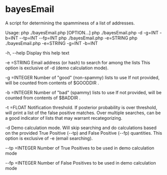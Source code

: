 bayesEmail
==========

A script for determining the spamminess of a list of addresses.

Usage:  php ./bayesEmail.php [OPTION...]
	php ./bayesEmail.php -d -g=INT -b=INT --tp=INT --fp=INT
	php ./bayesEmail.php -e=STRING 
	php ./bayesEmail.php -e=STRING -g=INT -b=INT

  -h, --help		Display this help text

  -e   =STRING		Email address (or hash) to search for among the lists
			This option is exclusive of -d (demo calculation mode).

  -g   =INTEGER		Number of "good" (non-spammy) lists to use
			If not provided, will be counted from contents of $GOODDIR .

  -b   =INTEGER		Number of "bad" (spammy) lists to use
			If not provided, will be counted from contents of $BADDIR . 

  -t   =FLOAT		Notification threshold. If posterior probability is over threshold, 
			will print a list of the false positive matches.  Over multiple searches, 
			can be a good indicator of lists that may warrant recategorizing.  

  -d			Demo calculation mode. Will skip searching and do calculations based on 
			the provided True Positive (--tp) and False Positive (--fp) quantities.
			This option is exclusive of -e (email searching).

  --tp =INTEGER		Number of True Positives to be used in demo calculation mode

  --fp =INTEGER		Number of False Positives to be used in demo calculation mode

